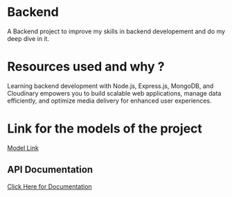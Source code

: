 # Backend

A Backend project to improve my skills in backend developement and do my deep dive in it.

# Resources used and why ?
Learning backend development with Node.js, Express.js, MongoDB, and Cloudinary empowers you to build scalable web applications, manage data efficiently, and optimize media delivery for enhanced user experiences.

# Link for the models of the project
[Model Link](https://app.eraser.io/workspace/YtPqZ1VogxGy1jzIDkzj)

## API Documentation
[Click Here for Documentation](https://github.com/Satyajitpanda17/videotube_api)

